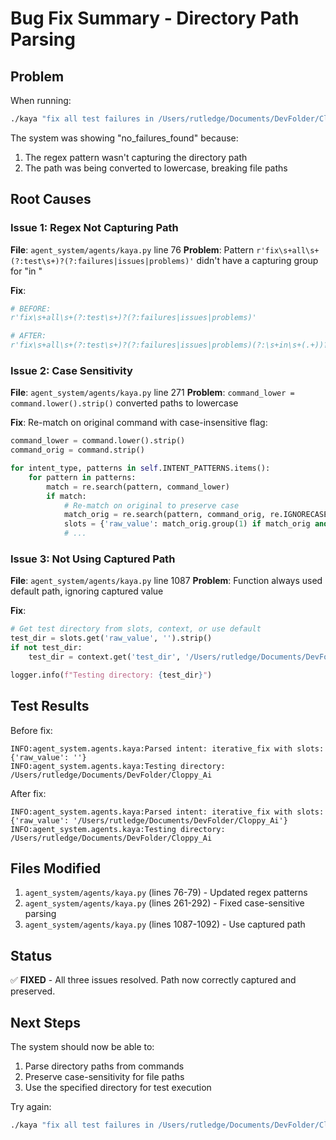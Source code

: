 # Bug Fix Summary - Directory Path Parsing

## Problem
When running:
```bash
./kaya "fix all test failures in /Users/rutledge/Documents/DevFolder/Cloppy_Ai"
```

The system was showing "no_failures_found" because:
1. The regex pattern wasn't capturing the directory path
2. The path was being converted to lowercase, breaking file paths

## Root Causes

### Issue 1: Regex Not Capturing Path
**File**: `agent_system/agents/kaya.py` line 76
**Problem**: Pattern `r'fix\s+all\s+(?:test\s+)?(?:failures|issues|problems)'` didn't have a capturing group for "in <path>"

**Fix**:
```python
# BEFORE:
r'fix\s+all\s+(?:test\s+)?(?:failures|issues|problems)'

# AFTER:
r'fix\s+all\s+(?:test\s+)?(?:failures|issues|problems)(?:\s+in\s+(.+))?'
```

### Issue 2: Case Sensitivity
**File**: `agent_system/agents/kaya.py` line 271
**Problem**: `command_lower = command.lower().strip()` converted paths to lowercase

**Fix**: Re-match on original command with case-insensitive flag:
```python
command_lower = command.lower().strip()
command_orig = command.strip()

for intent_type, patterns in self.INTENT_PATTERNS.items():
    for pattern in patterns:
        match = re.search(pattern, command_lower)
        if match:
            # Re-match on original to preserve case
            match_orig = re.search(pattern, command_orig, re.IGNORECASE)
            slots = {'raw_value': match_orig.group(1) if match_orig and match_orig.groups() else ''}
            # ...
```

### Issue 3: Not Using Captured Path
**File**: `agent_system/agents/kaya.py` line 1087
**Problem**: Function always used default path, ignoring captured value

**Fix**:
```python
# Get test directory from slots, context, or use default
test_dir = slots.get('raw_value', '').strip()
if not test_dir:
    test_dir = context.get('test_dir', '/Users/rutledge/Documents/DevFolder/Cloppy_Ai') if context else '/Users/rutledge/Documents/DevFolder/Cloppy_Ai'

logger.info(f"Testing directory: {test_dir}")
```

## Test Results

Before fix:
```
INFO:agent_system.agents.kaya:Parsed intent: iterative_fix with slots: {'raw_value': ''}
INFO:agent_system.agents.kaya:Testing directory: /Users/rutledge/Documents/DevFolder/Cloppy_Ai
```

After fix:
```
INFO:agent_system.agents.kaya:Parsed intent: iterative_fix with slots: {'raw_value': '/Users/rutledge/Documents/DevFolder/Cloppy_Ai'}
INFO:agent_system.agents.kaya:Testing directory: /Users/rutledge/Documents/DevFolder/Cloppy_Ai
```

## Files Modified
1. `agent_system/agents/kaya.py` (lines 76-79) - Updated regex patterns
2. `agent_system/agents/kaya.py` (lines 261-292) - Fixed case-sensitive parsing
3. `agent_system/agents/kaya.py` (lines 1087-1092) - Use captured path

## Status
✅ **FIXED** - All three issues resolved. Path now correctly captured and preserved.

## Next Steps
The system should now be able to:
1. Parse directory paths from commands
2. Preserve case-sensitivity for file paths
3. Use the specified directory for test execution

Try again:
```bash
./kaya "fix all test failures in /Users/rutledge/Documents/DevFolder/Cloppy_Ai"
```
